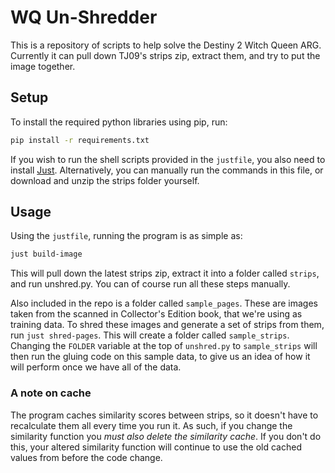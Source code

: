 # WQ Un-Shredder

This is a repository of scripts to help solve the Destiny 2 Witch Queen ARG. Currently it can pull down TJ09's strips zip, extract them, and try to put the image together.

## Setup

To install the required python libraries using pip, run:

```bash
pip install -r requirements.txt
```

If you wish to run the shell scripts provided in the `justfile`, you also need to install [Just](https://github.com/casey/just). Alternatively, you can manually run the commands in this file, or download and unzip the strips folder yourself.

## Usage

Using the `justfile`, running the program is as simple as:
```bash
just build-image
```
This will pull down the latest strips zip, extract it into a folder called `strips`, and run unshred.py. You can of course run all these steps manually.

Also included in the repo is a folder called `sample_pages`. These are images taken from the scanned in Collector's Edition book, that we're using as training data. To shred these images and generate a set of strips from them, run `just shred-pages`. This will create a folder called `sample_strips`. Changing the `FOLDER` variable at the top of `unshred.py` to `sample_strips` will then run the gluing code on this sample data, to give us an idea of how it will perform once we have all of the data.

### A note on cache
The program caches similarity scores between strips, so it doesn't have to recalculate them all every time you run it. As such, if you change the similarity function you _must also delete the similarity cache_. If you don't do this, your altered similarity function will continue to use the old cached values from before the code change.